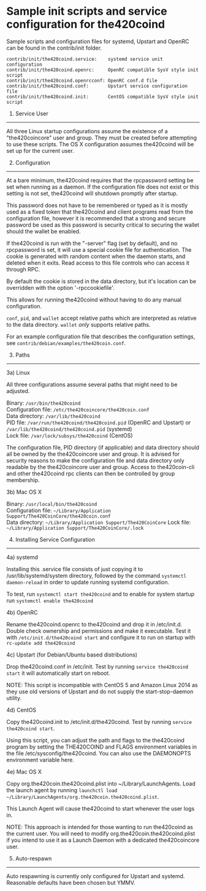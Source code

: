 Sample init scripts and service configuration for the420coind
==========================================================

Sample scripts and configuration files for systemd, Upstart and OpenRC
can be found in the contrib/init folder.

    contrib/init/the420coind.service:    systemd service unit configuration
    contrib/init/the420coind.openrc:     OpenRC compatible SysV style init script
    contrib/init/the420coind.openrcconf: OpenRC conf.d file
    contrib/init/the420coind.conf:       Upstart service configuration file
    contrib/init/the420coind.init:       CentOS compatible SysV style init script

1. Service User
---------------------------------

All three Linux startup configurations assume the existence of a "the420coincore" user
and group.  They must be created before attempting to use these scripts.
The OS X configuration assumes the420coind will be set up for the current user.

2. Configuration
---------------------------------

At a bare minimum, the420coind requires that the rpcpassword setting be set
when running as a daemon.  If the configuration file does not exist or this
setting is not set, the420coind will shutdown promptly after startup.

This password does not have to be remembered or typed as it is mostly used
as a fixed token that the420coind and client programs read from the configuration
file, however it is recommended that a strong and secure password be used
as this password is security critical to securing the wallet should the
wallet be enabled.

If the420coind is run with the "-server" flag (set by default), and no rpcpassword is set,
it will use a special cookie file for authentication. The cookie is generated with random
content when the daemon starts, and deleted when it exits. Read access to this file
controls who can access it through RPC.

By default the cookie is stored in the data directory, but it's location can be overridden
with the option '-rpccookiefile'.

This allows for running the420coind without having to do any manual configuration.

`conf`, `pid`, and `wallet` accept relative paths which are interpreted as
relative to the data directory. `wallet` *only* supports relative paths.

For an example configuration file that describes the configuration settings,
see `contrib/debian/examples/the420coin.conf`.

3. Paths
---------------------------------

3a) Linux

All three configurations assume several paths that might need to be adjusted.

Binary:              `/usr/bin/the420coind`  
Configuration file:  `/etc/the420coincore/the420coin.conf`  
Data directory:      `/var/lib/the420coind`  
PID file:            `/var/run/the420coind/the420coind.pid` (OpenRC and Upstart) or `/var/lib/the420coind/the420coind.pid` (systemd)  
Lock file:           `/var/lock/subsys/the420coind` (CentOS)  

The configuration file, PID directory (if applicable) and data directory
should all be owned by the the420coincore user and group.  It is advised for security
reasons to make the configuration file and data directory only readable by the
the420coincore user and group.  Access to the420coin-cli and other the420coind rpc clients
can then be controlled by group membership.

3b) Mac OS X

Binary:              `/usr/local/bin/the420coind`  
Configuration file:  `~/Library/Application Support/The420CoinCore/the420coin.conf`  
Data directory:      `~/Library/Application Support/The420CoinCore`
Lock file:           `~/Library/Application Support/The420CoinCore/.lock`

4. Installing Service Configuration
-----------------------------------

4a) systemd

Installing this .service file consists of just copying it to
/usr/lib/systemd/system directory, followed by the command
`systemctl daemon-reload` in order to update running systemd configuration.

To test, run `systemctl start the420coind` and to enable for system startup run
`systemctl enable the420coind`

4b) OpenRC

Rename the420coind.openrc to the420coind and drop it in /etc/init.d.  Double
check ownership and permissions and make it executable.  Test it with
`/etc/init.d/the420coind start` and configure it to run on startup with
`rc-update add the420coind`

4c) Upstart (for Debian/Ubuntu based distributions)

Drop the420coind.conf in /etc/init.  Test by running `service the420coind start`
it will automatically start on reboot.

NOTE: This script is incompatible with CentOS 5 and Amazon Linux 2014 as they
use old versions of Upstart and do not supply the start-stop-daemon utility.

4d) CentOS

Copy the420coind.init to /etc/init.d/the420coind. Test by running `service the420coind start`.

Using this script, you can adjust the path and flags to the the420coind program by
setting the THE420COIND and FLAGS environment variables in the file
/etc/sysconfig/the420coind. You can also use the DAEMONOPTS environment variable here.

4e) Mac OS X

Copy org.the420coin.the420coind.plist into ~/Library/LaunchAgents. Load the launch agent by
running `launchctl load ~/Library/LaunchAgents/org.the420coin.the420coind.plist`.

This Launch Agent will cause the420coind to start whenever the user logs in.

NOTE: This approach is intended for those wanting to run the420coind as the current user.
You will need to modify org.the420coin.the420coind.plist if you intend to use it as a
Launch Daemon with a dedicated the420coincore user.

5. Auto-respawn
-----------------------------------

Auto respawning is currently only configured for Upstart and systemd.
Reasonable defaults have been chosen but YMMV.
